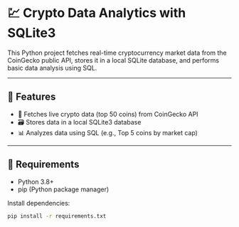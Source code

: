 # 💹 Crypto Data Analytics with SQLite3

This Python project fetches real-time cryptocurrency market data from the CoinGecko public API, stores it in a local SQLite database, and performs basic data analysis using SQL.

---

## 🚀 Features

- 🔗 Fetches live crypto data (top 50 coins) from CoinGecko API
- 🗃️ Stores data in a local SQLite3 database
- 📊 Analyzes data using SQL (e.g., Top 5 coins by market cap)

---

## 🧰 Requirements

- Python 3.8+
- pip (Python package manager)

Install dependencies:

```bash
pip install -r requirements.txt
